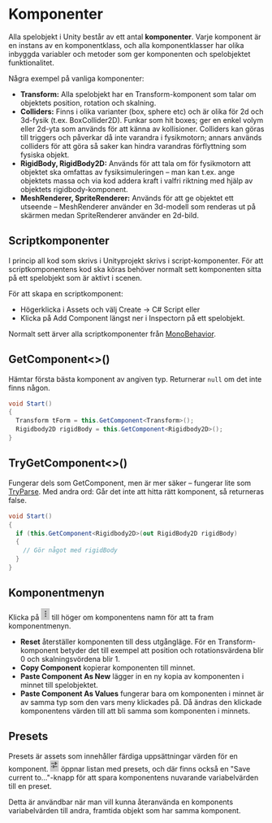 # Komponenter

Alla spelobjekt i Unity består av ett antal **komponenter**. Varje komponent är en instans av en komponentklass, och alla komponentklasser har olika inbyggda variabler och metoder som ger komponenten och spelobjektet funktionalitet.

Några exempel på vanliga komponenter:

* **Transform:** Alla spelobjekt har en Transform-komponent som talar om objektets position, rotation och skalning.
* **Colliders:** Finns i olika varianter (box, sphere etc) och är olika för 2d och 3d-fysik (t.ex. BoxCollider2D). Funkar som hit boxes; ger en enkel volym eller 2d-yta som används för att känna av kollisioner. Colliders kan göras till triggers och påverkar då inte varandra i fysikmotorn; annars används colliders för att göra så saker kan hindra varandras förflyttning som fysiska objekt.
* **RigidBody, RigidBody2D:** Används för att tala om för fysikmotorn att objektet ska omfattas av fysiksimuleringen – man kan t.ex. ange objektets massa och via kod addera kraft i valfri riktning med hjälp av objektets rigidbody-komponent.
* **MeshRenderer, SpriteRenderer:** Används för att ge objektet ett utseende – MeshRenderer använder en 3d-modell som renderas ut på skärmen medan SpriteRenderer använder en 2d-bild.

## Scriptkomponenter

I princip all kod som skrivs i Unityprojekt skrivs i script-komponenter. För att scriptkomponentens kod ska köras behöver normalt sett komponenten sitta på ett spelobjekt som är aktivt i scenen.

För att skapa en scriptkomponent:

* Högerklicka i Assets och välj Create → C# Script eller
* Klicka på Add Component längst ner i Inspectorn på ett spelobjekt.

Normalt sett ärver alla scriptkomponenter från [MonoBehavior](monobehavior.md).

## GetComponent<>()

Hämtar första bästa komponent av angiven typ. Returnerar `null` om det inte finns någon.

```csharp
void Start()
{
  Transform tForm = this.GetComponent<Transform>();
  Rigidbody2D rigidBody = this.GetComponent<Rigidbody2D>();
}
```

## TryGetComponent<>()

Fungerar dels som GetComponent, men är mer säker – fungerar lite som [TryParse](http://127.0.0.1:5000/s/-MHmNgpRz-b16wpwGwZI-887967055/grundlaeggande/typkonvertering#int.tryparse). Med andra ord: Går det inte att hitta rätt komponent, så returneras false.

```csharp
void Start()
{
  if (this.GetComponent<Rigidbody2D>(out RigidBody2D rigidBody)
  {
    // Gör något med rigidBody
  }
}
```

## Komponentmenyn

Klicka på ![](<../.gitbook/assets/image (20).png>) till höger om komponentens namn för att ta fram komponentmenyn.

* **Reset** återställer komponenten till dess utgångläge. För en Transform-komponent betyder det till exempel att position och rotationsvärdena blir 0 och skalningsvördena blir 1.
* **Copy Component** kopierar komponenten till minnet.
* **Paste Component As New** lägger in en ny kopia av komponenten i minnet till spelobjektet.
* **Paste Component As Values** fungerar bara om komponenten i minnet är av samma typ som den vars meny klickades på. Då ändras den klickade komponentens värden till att bli samma som komponenten i minnets.

## Presets

Presets är assets som innehåller färdiga uppsättningar värden för en komponent. ![](<../.gitbook/assets/image (13).png>) öppnar listan med presets, och där finns också en "Save current to…"-knapp för att spara komponentens nuvarande variabelvärden till en preset.

Detta är användbar när man vill kunna återanvända en komponents variabelvärden till andra, framtida objekt som har samma komponent.

